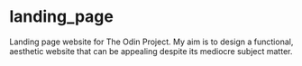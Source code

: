 # landing_page

Landing page website for The Odin Project. My aim is to design a functional, aesthetic website that can be appealing despite its mediocre subject matter.